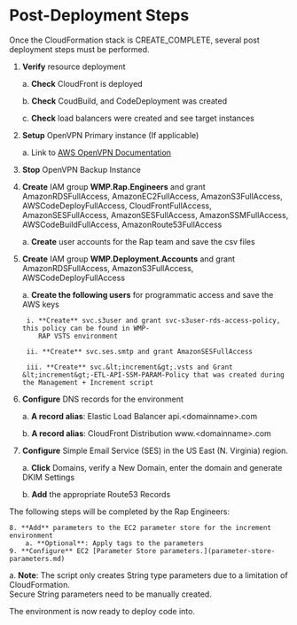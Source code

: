 # Post-Deployment Steps

Once the CloudFormation stack is CREATE\_COMPLETE, several post deployment steps must be performed. 

1. **Verify** resource deployment 

   a. **Check** CloudFront is deployed 

   b. **Check** CoudBuild, and CodeDeployment was created 

   c. **Check** load balancers were created and see target instances 

2. **Setup** OpenVPN Primary instance \(If applicable\) 

   a. Link to [AWS OpenVPN Documentation ](https://openvpn.net/vpn-server-resources/amazon-web-services-ec2-tiered-appliance-quick-start-guide/)

3. **Stop** OpenVPN Backup Instance 
4. **Create** IAM group **WMP.Rap.Engineers** and grant AmazonRDSFullAccess, AmazonEC2FullAccess, AmazonS3FullAccess, AWSCodeDeployFullAccess, CloudFrontFullAccess, AmazonSESFullAccess, AmazonSESFullAccess, AmazonSSMFullAccess, AWSCodeBuildFullAccess, AmazonRoute53FullAccess 

   a. **Create** user accounts for the Rap team and save the csv files 

5. **Create** IAM group **WMP.Deployment.Accounts** and grant AmazonRDSFullAccess, AmazonS3FullAccess, AWSCodeDeployFullAccess 

   a. **Create the following users** for programmatic access and save the AWS keys 

        i. **Create** svc.s3user and grant svc-s3user-rds-access-policy, this policy can be found in WMP-      
           RAP VSTS environment 

        ii. **Create** svc.ses.smtp and grant AmazonSESFullAccess

        iii. **Create** svc.&lt;increment&gt;.vsts and Grant &lt;increment&gt;-ETL-API-SSM-PARAM-Policy that was created during the Management + Increment script 

6. **Configure** DNS records for the environment 

   a. **A record alias**: Elastic Load Balancer api.&lt;domainname&gt;.com 

   b. **A record alias**: CloudFront Distribution www.&lt;domainname&gt;.com 

7. **Configure** Simple Email Service \(SES\) in the US East \(N. Virginia\) region. 

   a. **Click** Domains, verify a New Domain, enter the domain and generate DKIM Settings 

   b. **Add** the appropriate Route53 Records 

The following steps will be completed by the Rap Engineers: 

    8. **Add** parameters to the EC2 parameter store for the increment environment   
        a. **Optional**: Apply tags to the parameters   
    9. **Configure** EC2 [Parameter Store parameters.](parameter-store-parameters.md)  
  a. **Note**: The script only creates String type parameters due to a limitation of CloudFormation.   
      Secure String parameters need to be manually created. 

The environment is now ready to deploy code into.

